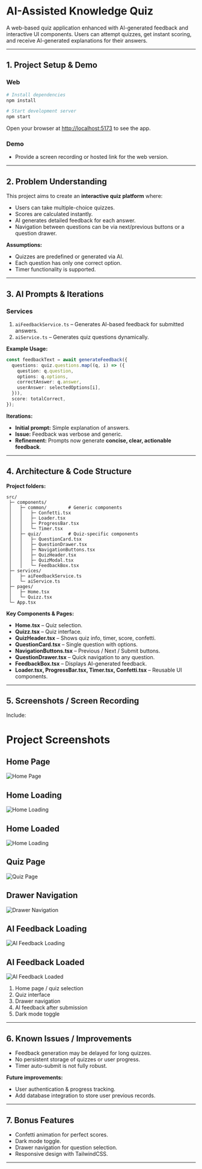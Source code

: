 # AI-Assisted Knowledge Quiz

A web-based quiz application enhanced with AI-generated feedback and interactive UI components. Users can attempt quizzes, get instant scoring, and receive AI-generated explanations for their answers.

---

## 1. Project Setup & Demo

### **Web**

```bash
# Install dependencies
npm install

# Start development server
npm start
```

Open your browser at [http://localhost:5173](http://localhost:5173) to see the app.

### **Demo**

* Provide a screen recording or hosted link for the web version.

---

## 2. Problem Understanding

This project aims to create an **interactive quiz platform** where:

* Users can take multiple-choice quizzes.
* Scores are calculated instantly.
* AI generates detailed feedback for each answer.
* Navigation between questions can be via next/previous buttons or a question drawer.

**Assumptions:**

* Quizzes are predefined or generated via AI.
* Each question has only one correct option.
* Timer functionality is supported.

---

## 3. AI Prompts & Iterations

### **Services**

1. `aiFeedbackService.ts` – Generates AI-based feedback for submitted answers.
2. `aiService.ts` – Generates quiz questions dynamically.

**Example Usage:**

```ts
const feedbackText = await generateFeedback({
  questions: quiz.questions.map((q, i) => ({
    question: q.question,
    options: q.options,
    correctAnswer: q.answer,
    userAnswer: selectedOptions[i],
  })),
  score: totalCorrect,
});
```

**Iterations:**

* **Initial prompt:** Simple explanation of answers.
* **Issue:** Feedback was verbose and generic.
* **Refinement:** Prompts now generate **concise, clear, actionable feedback**.

---

## 4. Architecture & Code Structure

**Project folders:**

```
src/
 ├─ components/
 │   ├─ common/        # Generic components
 │   │   ├─ Confetti.tsx
 │   │   ├─ Loader.tsx
 │   │   ├─ ProgressBar.tsx
 │   │   └─ Timer.tsx
 │   ├─ quiz/          # Quiz-specific components
 │   │   ├─ QuestionCard.tsx
 │   │   ├─ QuestionDrawer.tsx
 │   │   ├─ NavigationButtons.tsx
 │   │   ├─ QuizHeader.tsx
 │   │   ├─ QuizModal.tsx
 │   │   └─ FeedbackBox.tsx
 ├─ services/
 │   ├─ aiFeedbackService.ts
 │   └─ aiService.ts
 ├─ pages/
 │   ├─ Home.tsx
 │   └─ Quizz.tsx
 └─ App.tsx
```

**Key Components & Pages:**

* **Home.tsx** – Quiz selection.
* **Quizz.tsx** – Quiz interface.
* **QuizHeader.tsx** – Shows quiz info, timer, score, confetti.
* **QuestionCard.tsx** – Single question with options.
* **NavigationButtons.tsx** – Previous / Next / Submit buttons.
* **QuestionDrawer.tsx** – Quick navigation to any question.
* **FeedbackBox.tsx** – Displays AI-generated feedback.
* **Loader.tsx, ProgressBar.tsx, Timer.tsx, Confetti.tsx** – Reusable UI components.

---

## 5. Screenshots / Screen Recording

Include:

# Project Screenshots

## Home Page
![Home Page](/screenshots/home.png)

## Home Loading
![Home Loading](/screenshots/homeLoading.png)

## Home Loaded
![Home Loading](/screenshots/homeLoaded.png)

## Quiz Page
![Quiz Page](/screenshots/quiz.png)

## Drawer Navigation
![Drawer Navigation](/screenshots/quizDrawer.png)

## AI Feedback Loading
![AI Feedback Loading](/screenshots/aifeedbackLoading.png)

## AI Feedback Loaded
![AI Feedback Loaded](/screenshots/aiFeedBackLoaded.png)

1. Home page / quiz selection
2. Quiz interface
3. Drawer navigation
4. AI feedback after submission
5. Dark mode toggle

---

## 6. Known Issues / Improvements

* Feedback generation may be delayed for long quizzes.
* No persistent storage of quizzes or user progress.
* Timer auto-submit is not fully robust.

**Future improvements:**

* User authentication & progress tracking.
* Add database integration to store user previous records.

---

## 7. Bonus Features

* Confetti animation for perfect scores.
* Dark mode toggle.
* Drawer navigation for question selection.
* Responsive design with TailwindCSS.

---

